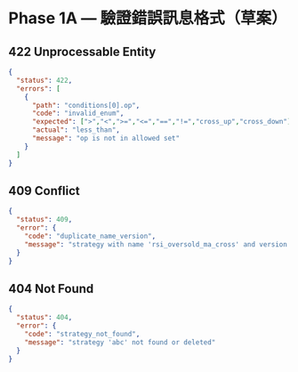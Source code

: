 # Phase 1A — 驗證錯誤訊息格式（草案）

## 422 Unprocessable Entity
```json
{
  "status": 422,
  "errors": [
    {
      "path": "conditions[0].op",
      "code": "invalid_enum",
      "expected": [">","<",">=","<=","==","!=","cross_up","cross_down"],
      "actual": "less_than",
      "message": "op is not in allowed set"
    }
  ]
}
```

## 409 Conflict
```json
{
  "status": 409,
  "error": {
    "code": "duplicate_name_version",
    "message": "strategy with name 'rsi_oversold_ma_cross' and version '0.1.0' already exists"
  }
}
```

## 404 Not Found
```json
{
  "status": 404,
  "error": {
    "code": "strategy_not_found",
    "message": "strategy 'abc' not found or deleted"
  }
}
```
